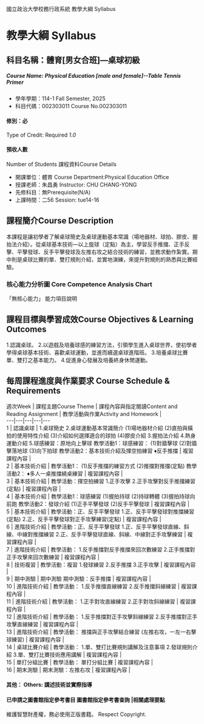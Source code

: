 國立政治大學校務行政系統 教學大綱 Syllabus
# 教學大綱 Syllabus
##  科目名稱：體育[男女合班]—桌球初級 
#####  Course Name: Physical Education [male and female]--Table Tennis Primer
  * 學年學期：114-1 Fall Semester, 2025 
  * 科目代碼：002303011 Course No.002303011
#### 修別：必
Type of Credit: Required 
_1.0_
#### 預收人數
Number of Students
課程資料Course Details
  * 開課單位：體育 Course Department:Physical Education Office 
  * 授課老師：朱昌勇 Instructor: CHU CHANG-YONG 
  * 先修科目：無Prerequisite(N/A)
  * 上課時間：二56 Session: tue14-16
##  課程簡介Course Description
本課程是讓初學者了解桌球簡史及桌球運動基本常識（場地器材、球拍、膠皮、握抬法介紹）。從桌球基本技術—以上旋球（定點）為主，學習反手推擋、正手反擊、平擊發球、反手平擊發球及左推右攻之結合技術的練習，並務求動作紮實。期中則是桌球比賽的單、雙打規則介紹，並實地演練，來提升對規則的熟悉與比賽經驗。
###  核心能力分析圖 Core Competence Analysis Chart
「無核心能力」 
能力項目說明
##  課程目標與學習成效Course Objectives & Learning Outcomes 
1.認識桌球。 
2.以遊戲及培養球感的練習方法，引領學生進入桌球世界，使初學者學得桌球基本技術、喜歡桌球運動，並進而續選桌球進階班。 
3.培養桌球比賽單、雙打之基本能力。 
4.促進身心發展及培養終身休閒運動。
##  每周課程進度與作業要求 Course Schedule & Requirements
週次Week |  課程主題Course Theme |  課程內容與指定閱讀Content and Reading Assignment |  教學活動與作業Activity and Homework |   
---|---|---|---|---  
1 |  認識桌球 |  1.桌球簡史  2.桌球運動基本常識簡介 (1)場地器材介紹 (2)直拍與橫拍的使用特性介紹 (3)介紹如何選擇適合的球拍 (4)膠皮介紹  3.握拍法介紹 4.熱身運動介紹 5.球感練習：原地向上擊球  教學活動1：球感練習： (1)對牆擊球 (2)對牆擊落地球 (3)向下拍球 教學活動2：基本技術介紹及揮空拍練習 ♦反手推擋 |  複習課程內容 |   
2 |  基本技術介紹 |  教學活動1： (1)反手推擋的練習方式 (2)推擋對推擋(定點) 教學活動2： ♦多人一桌推擋繞桌練習 |  複習課程內容 |   
3 |  基本技術介紹 |  教學活動：揮空拍練習 1.正手攻擊 2.正手攻擊對反手推擋練習(定點) |  複習課程內容 |   
4 |  基本技術介紹 |  教學活動1：球感練習 (1)握拍持球 (2)持球轉體 (3)握拍持球向前跑 教學活動2：發球介紹 (1)正手平擊發球 (2)反手平擊發球 |  複習課程內容 |   
5 |  基本技術介紹 |  教學活動：正、反手平擊發球 1.正、反手平擊發球對推擋練習(定點)  2.正、反手平擊發球對正手攻擊練習(定點) |  複習課程內容 |   
6 |  進階技術介紹 |  教學活動：正、反手平擊發球 1.正、反手平擊發球直線、斜線、中線對推擋練習  2.正、反手平擊發球直線、斜線、中線對正手攻擊練習 |  複習課程內容 |   
7 |  進階技術介紹 |  教學活動： 1.反手推擋對反手推擋來回次數練習  2.正手推擋對正手攻擊來回次數練習 |  複習課程內容 |   
8 |  技術複習 |  教學活動：複習 1.發球練習  2.反手推擋  3.正手攻擊 |  複習課程內容 |   
9 |  期中測驗 |  期中測驗  期中測驗：反手推擋 |  複習課程內容 |   
10 |  進階技術介紹 |  教學活動： 1.反手推擋直線練習  2.反手推擋斜線練習 |  複習課程內容 |   
11 |  進階技術介紹 |  教學活動： 1.正手對攻直線練習  2.正手對攻斜線練習 |  複習課程內容 |   
12 |  進階技術介紹 |  教學活動： 1.反手推擋對正手攻擊斜線練習  2.反手推擋對正手攻擊直線練習 |  複習課程內容 |   
13 |  進階技術介紹 |  教學活動： 推擋與正手攻擊結合練習 (左推右攻，一左一右擊球練習) |  複習課程內容 |   
14 |  桌球比賽介紹 |  教學活動： 1.單、雙打比賽規則講解及注意事項  2.發球規則介紹  3.單、雙打比賽技術應用講解 |  複習課程內容 |   
15 |  單打分組比賽 |  教學活動： 單打分組比賽 |  複習課程內容 |   
16 |  期末測驗 |  期末測驗：左推右攻 |  複習課程內容 |   
####  其他： Others: 講述技術並實際指導 
####  已申請之圖書館指定參考書目  圖書館指定參考書查詢 |相關處理要點
維護智慧財產權，務必使用正版書籍。 Respect Copyright.